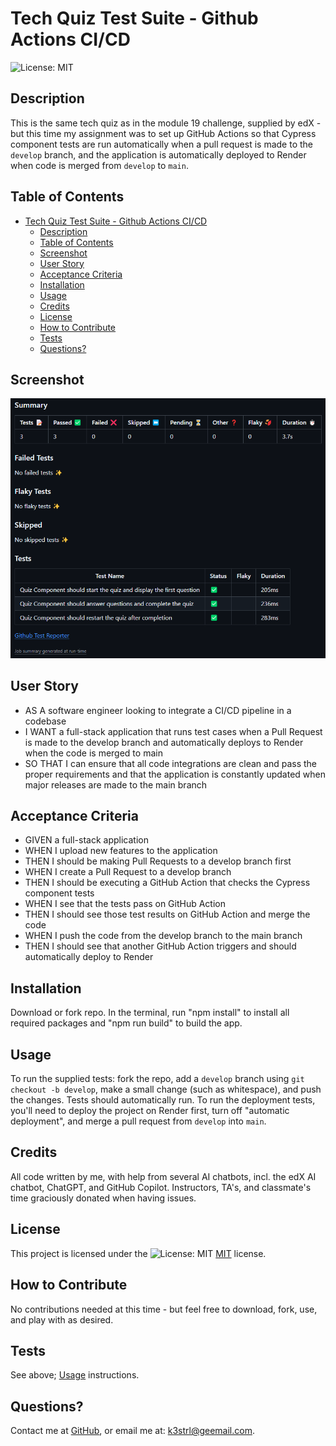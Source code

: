 
# Tech Quiz Test Suite - Github Actions CI/CD

![License: MIT](https://img.shields.io/badge/License-MIT-yellow.svg)

## Description

This is the same tech quiz as in the module 19 challenge, supplied by edX - but this time my assignment was to set up GitHub Actions so that Cypress component tests are run automatically when a pull request is made to the `develop` branch, and the application is automatically deployed to Render when code is merged from `develop` to `main`.

## Table of Contents

- [Tech Quiz Test Suite - Github Actions CI/CD](#tech-quiz-test-suite---github-actions-cicd)
  - [Description](#description)
  - [Table of Contents](#table-of-contents)
  - [Screenshot](#screenshot)
  - [User Story](#user-story)
  - [Acceptance Criteria](#acceptance-criteria)
  - [Installation](#installation)
  - [Usage](#usage)
  - [Credits](#credits)
  - [License](#license)
  - [How to Contribute](#how-to-contribute)
  - [Tests](#tests)
  - [Questions?](#questions)

## Screenshot

<img src="./assets/GitHub-Actions-CI-CD_Screenshot.png" alt="screenshot">

## User Story

- AS A software engineer looking to integrate a CI/CD pipeline in a codebase
- I WANT a full-stack application that runs test cases when a Pull Request is made to the develop branch and automatically deploys to Render when the code is merged to main
- SO THAT I can ensure that all code integrations are clean and pass the proper requirements and that the application is constantly updated when major releases are made to the main branch

## Acceptance Criteria

- GIVEN a full-stack application
- WHEN I upload new features to the application
- THEN I should be making Pull Requests to a develop branch first
- WHEN I create a Pull Request to a develop branch
- THEN I should be executing a GitHub Action that checks the Cypress component tests
- WHEN I see that the tests pass on GitHub Action
- THEN I should see those test results on GitHub Action and merge the code
- WHEN I push the code from the develop branch to the main branch
- THEN I should see that another GitHub Action triggers and should automatically deploy to Render

## Installation

Download or fork repo. In the terminal, run "npm install" to install all required packages and "npm run build" to build the app.

## Usage

To run the supplied tests: fork the repo, add a `develop` branch using `git checkout -b develop`, make a small change (such as whitespace), and push the changes. Tests should automatically run. To run the deployment tests, you'll need to deploy the project on Render first, turn off "automatic deployment", and merge a pull request from `develop` into `main`.

## Credits

All code written by me, with help from several AI chatbots, incl. the edX AI chatbot, ChatGPT, and GitHub Copilot. Instructors, TA's, and classmate's time graciously donated when having issues.

## License

This project is licensed under the ![License: MIT](https://img.shields.io/badge/License-MIT-yellow.svg) [MIT](https://opensource.org/licenses/MIT) license.

## How to Contribute

No contributions needed at this time - but feel free to download, fork, use, and play with as desired.

## Tests

See above; [Usage](#usage) instructions.

## Questions?

Contact me at
[GitHub](https://github.com/k3strl), or email me at: <k3strl@geemail.com>.
